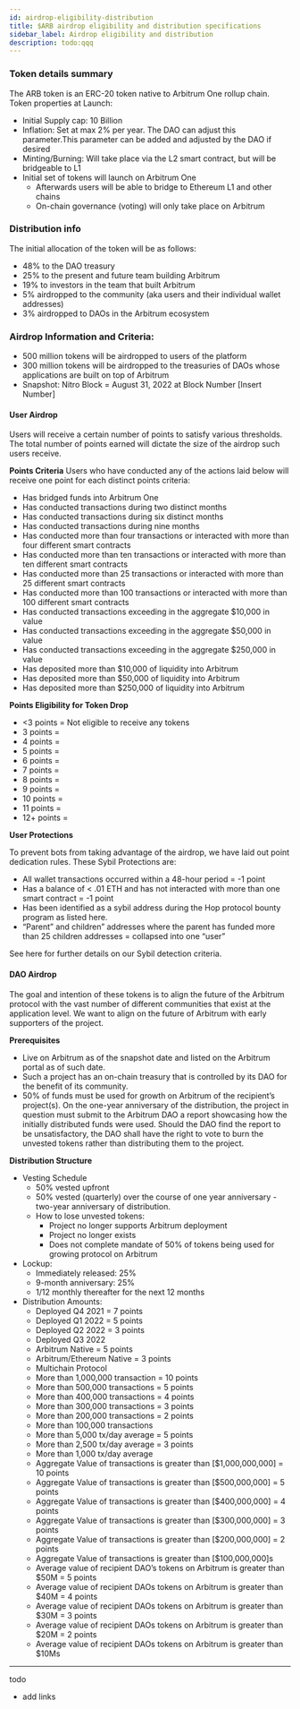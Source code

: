 ```yaml
---
id: airdrop-eligibility-distribution
title: $ARB airdrop eligibility and distribution specifications
sidebar_label: Airdrop eligibility and distribution
description: todo:qqq
---
```




### Token details summary

The ARB token is an ERC-20 token native to Arbitrum One rollup chain. Token properties at Launch:

 - Initial Supply cap: 10 Billion
 - Inflation: Set at max 2% per year. The DAO can adjust this parameter.This parameter can be added and adjusted by the DAO if desired
 - Minting/Burning: Will take place via the L2 smart contract, but will be bridgeable to L1
 - Initial set of tokens will launch on Arbitrum One 
   - Afterwards users will be able to bridge to Ethereum L1 and other chains
   - On-chain governance (voting) will only take place on Arbitrum

### Distribution info

The initial allocation of the token will be as follows:

 - 48% to the DAO treasury
 - 25% to the present and future team building Arbitrum
 - 19% to investors in the team that built Arbitrum
 - 5% airdropped to the community (aka users and their individual wallet addresses)
 - 3% airdropped to DAOs in the Arbitrum ecosystem

### Airdrop Information and Criteria:

 - 500 million tokens will be airdropped to users of the platform 
 - 300 million tokens will be airdropped to the treasuries of DAOs whose applications are built on top of Arbitrum
 - Snapshot: Nitro Block = August 31, 2022 at Block Number [Insert Number]

#### User Airdrop
Users will receive a certain number of points to satisfy various thresholds. The total number of points earned will dictate the size of the airdrop such users receive. 

**Points Criteria**
Users who have conducted any of the actions laid below will receive one point for each distinct points criteria:
 - Has bridged funds into Arbitrum One
 - Has conducted transactions during two distinct months
 - Has conducted transactions during six distinct months
 - Has conducted transactions during nine months
 - Has conducted more than four transactions or interacted with more than four different smart contracts
 - Has conducted more than ten transactions or interacted with more than ten different smart contracts
 - Has conducted more than 25 transactions or interacted with more than 25 different smart contracts
 - Has conducted more than 100 transactions or interacted with more than 100 different smart contracts
 - Has conducted transactions exceeding in the aggregate $10,000 in value
 - Has conducted transactions exceeding in the aggregate $50,000 in value
 - Has conducted transactions exceeding in the aggregate $250,000 in value
 - Has deposited more than $10,000 of liquidity into Arbitrum 
 - Has deposited more than $50,000 of liquidity into Arbitrum
 - Has deposited more than $250,000 of liquidity into Arbitrum

**Points Eligibility for Token Drop**

 - <3 points = Not eligible to receive any tokens
 - 3 points = 
 - 4 points =
 - 5 points =
 - 6 points = 
 - 7 points = 
 - 8 points =
 - 9 points = 
 - 10 points =
 - 11 points = 
 - 12+ points = 

**User Protections**

To prevent bots from taking advantage of the airdrop, we have laid out point dedication rules. These Sybil Protections are:

 - All wallet transactions occurred within a 48-hour period = -1 point
 - Has a balance of < .01 ETH and has not interacted with more than one smart contract = -1 point 
 - Has been identified as a sybil address during the Hop protocol bounty program as listed here. 
 - “Parent” and children” addresses where the parent has funded more than 25 children addresses = collapsed into one “user” 

See here for further details on our Sybil detection criteria. 

#### DAO Airdrop 
The goal and intention of these tokens is to align the future of the Arbitrum protocol with the vast number of different communities that exist at the application level. We want to align on the future of Arbitrum with early supporters of the project. 

**Prerequisites**
 - Live on Arbitrum as of the snapshot date and listed on the Arbitrum portal as of such date.
 - Such a project has an on-chain treasury that is controlled by its DAO for the benefit of its community. 
 - 50% of funds must be used for growth on Arbitrum of the recipient’s project(s). On the one-year anniversary of the distribution, the project in question must submit to the Arbitrum DAO a report showcasing how the initially distributed funds were used. Should the DAO find the report to be unsatisfactory, the DAO shall have the right to vote to burn the unvested tokens rather than distributing them to the project. 

**Distribution Structure**

 - Vesting Schedule
   - 50% vested upfront 
   - 50% vested (quarterly) over the course of one year anniversary - two-year anniversary of distribution.
   - How to lose unvested tokens: 
     - Project no longer supports Arbitrum deployment
     - Project no longer exists 
     - Does not complete mandate of 50% of tokens being used for growing protocol on Arbitrum
 - Lockup: 
   - Immediately released: 25%
   - 9-month anniversary: 25%
   - 1/12 monthly thereafter for the next 12 months
 - Distribution Amounts:
   - Deployed Q4 2021 = 7 points
   - Deployed Q1 2022 = 5 points
   - Deployed Q2 2022 = 3 points
   - Deployed Q3 2022
   - Arbitrum Native = 5 points
   - Arbitrum/Ethereum Native = 3 points
   - Multichain Protocol 
   - More than 1,000,000 transaction = 10 points
   - More than 500,000 transactions = 5 points
   - More than 400,000 transactions = 4 points
   - More than 300,000 transactions = 3 points
   - More than 200,000 transactions = 2 points
   - More than 100,000 transactions
   - More than 5,000 tx/day average = 5 points
   - More than 2,500 tx/day average = 3 points
   - More than 1,000 tx/day average
   - Aggregate Value of transactions is greater than [$1,000,000,000] = 10 points
   - Aggregate Value of transactions is greater than [$500,000,000] = 5 points
   - Aggregate Value of transactions is greater than [$400,000,000] = 4 points
   - Aggregate Value of transactions is greater than [$300,000,000] = 3 points
   - Aggregate Value of transactions is greater than [$200,000,000] = 2 points
   - Aggregate Value of transactions is greater than [$100,000,000]s
   - Average value of recipient DAO’s tokens on Arbitrum is greater than $50M = 5 points
   - Average value of recipient DAOs tokens on Arbitrum is greater than $40M = 4 points
   - Average value of recipient DAOs tokens on Arbitrum is greater than $30M = 3 points
   - Average value of recipient DAOs tokens on Arbitrum is greater than $20M = 2 points
   - Average value of recipient DAOs tokens on Arbitrum is greater than $10Ms


-------

todo
 - add links